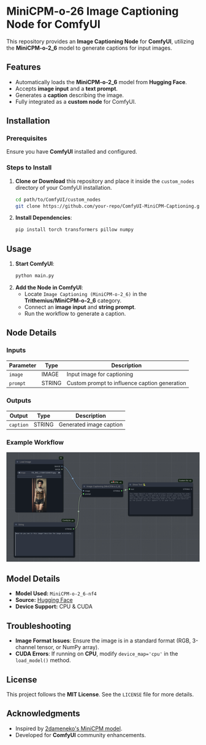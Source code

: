 # MiniCPM-o-26 Image Captioning Node for ComfyUI

This repository provides an **Image Captioning Node** for **ComfyUI**, utilizing the **MiniCPM-o-2_6** model to generate captions for input images.

## Features
- Automatically loads the **MiniCPM-o-2_6** model from **Hugging Face**.
- Accepts **image input** and a **text prompt**.
- Generates a **caption** describing the image.
- Fully integrated as a **custom node** for ComfyUI.

## Installation
### Prerequisites
Ensure you have **ComfyUI** installed and configured.

### Steps to Install
1. **Clone or Download** this repository and place it inside the `custom_nodes` directory of your ComfyUI installation.
   ```bash
   cd path/to/ComfyUI/custom_nodes
   git clone https://github.com/your-repo/ComfyUI-MiniCPM-Captioning.git
   ```
2. **Install Dependencies**:
   ```bash
   pip install torch transformers pillow numpy
   ```

## Usage
1. **Start ComfyUI**:
   ```bash
   python main.py
   ```
2. **Add the Node in ComfyUI**:
   - Locate `Image Captioning (MiniCPM-o-2_6)` in the **Trithemius/MiniCPM-o-2_6** category.
   - Connect an **image input** and **string prompt**.
   - Run the workflow to generate a caption.

## Node Details
### Inputs
| Parameter | Type  | Description |
|-----------|------|-------------|
| `image`  | IMAGE | Input image for captioning |
| `prompt` | STRING | Custom prompt to influence caption generation |

### Outputs
| Output | Type | Description |
|--------|------|-------------|
| `caption` | STRING | Generated image caption |

### Example Workflow

![Example Workflow](./Screenshot_20250224_134926.png)


## Model Details
- **Model Used:** `MiniCPM-o-2_6-nf4`
- **Source:** [Hugging Face](https://huggingface.co/2dameneko/MiniCPM-o-2_6-nf4)
- **Device Support:** CPU & CUDA

## Troubleshooting
- **Image Format Issues**: Ensure the image is in a standard format (RGB, 3-channel tensor, or NumPy array).
- **CUDA Errors**: If running on **CPU**, modify `device_map='cpu'` in the `load_model()` method.

## License
This project follows the **MIT License**. See the `LICENSE` file for more details.

## Acknowledgments
- Inspired by [2dameneko's MiniCPM model](https://huggingface.co/2dameneko/MiniCPM-o-2_6-nf4).
- Developed for **ComfyUI** community enhancements.

